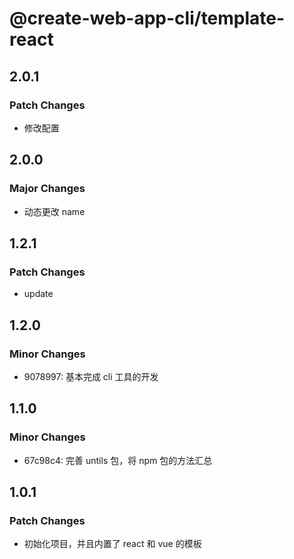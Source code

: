 # @create-web-app-cli/template-react

## 2.0.1

### Patch Changes

- 修改配置

## 2.0.0

### Major Changes

- 动态更改 name

## 1.2.1

### Patch Changes

- update

## 1.2.0

### Minor Changes

- 9078997: 基本完成 cli 工具的开发

## 1.1.0

### Minor Changes

- 67c98c4: 完善 untils 包，将 npm 包的方法汇总

## 1.0.1

### Patch Changes

- 初始化项目，并且内置了 react 和 vue 的模板
